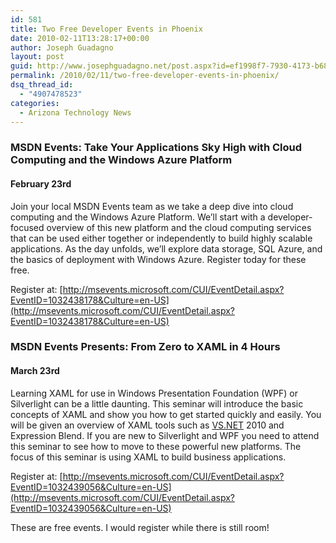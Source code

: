 ```yaml
---
id: 581
title: Two Free Developer Events in Phoenix
date: 2010-02-11T13:28:17+00:00
author: Joseph Guadagno
layout: post
guid: http://www.josephguadagno.net/post.aspx?id=ef1998f7-7930-4173-b68b-0ce5ca42ac2a
permalink: /2010/02/11/two-free-developer-events-in-phoenix/
dsq_thread_id:
  - "4907478523"
categories:
  - Arizona Technology News
---
```

### MSDN Events: Take Your Applications Sky High with Cloud Computing and the Windows Azure Platform

#### February 23rd

Join your local MSDN Events team as we take a deep dive into cloud computing and the Windows Azure Platform. We’ll start with a developer-focused overview of this new platform and the cloud computing services that can be used either together or independently to build highly scalable applications. As the day unfolds, we’ll explore data storage, SQL Azure, and the basics of deployment with Windows Azure. Register today for these free.

Register at: [http://msevents.microsoft.com/CUI/EventDetail.aspx?EventID=1032438178&Culture=en-US](http://msevents.microsoft.com/CUI/EventDetail.aspx?EventID=1032438178&Culture=en-US)

### MSDN Events Presents: From Zero to XAML in 4 Hours

#### March 23rd

Learning XAML for use in Windows Presentation Foundation (WPF) or Silverlight can be a little daunting. This seminar will introduce the basic concepts of XAML and show you how to get started quickly and easily. You will be given an overview of XAML tools such as [VS.NET](http://VS.NET) 2010 and Expression Blend. If you are new to Silverlight and WPF you need to attend this seminar to see how to move to these powerful new platforms. The focus of this seminar is using XAML to build business applications.

Register at: [http://msevents.microsoft.com/CUI/EventDetail.aspx?EventID=1032439056&Culture=en-US](http://msevents.microsoft.com/CUI/EventDetail.aspx?EventID=1032439056&Culture=en-US)

These are free events.  I would register while there is still room!